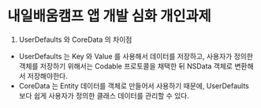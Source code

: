 # 내일배움캠프 앱 개발 심화 개인과제

1. UserDefaults 와 CoreData 의 차이점
  - UserDefaults 는 Key 와 Value 를 사용해서 데이터를 저장하고, 사용자가 정의한 객체를 저장하기 위해서는 Codable 프로토콜을 채택한 뒤 NSData 객체로 변환해서 저장해야한다.
  - CoreData 는 Entity 데이터를 객체로 만들어서 사용하기 때문에, UserDefaults 보다 쉽게 사용자가 정의한 클래스 데이터를 관리할 수 있다.
